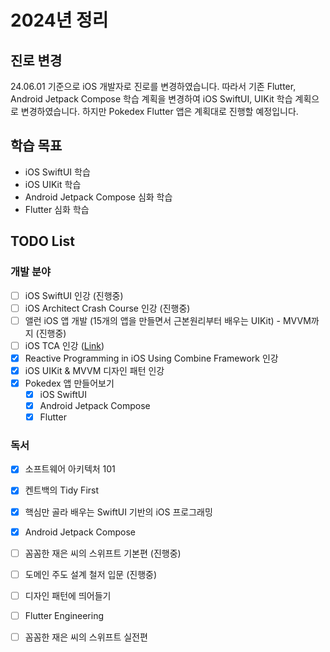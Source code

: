 
# 2024년 정리

## 진로 변경

24.06.01 기준으로 iOS 개발자로 진로를 변경하였습니다. 
따라서 기존 Flutter, Android Jetpack Compose 학습 계획을 변경하여 iOS SwiftUI, UIKit 학습 계획으로 변경하였습니다.
하지만 Pokedex Flutter 앱은 계획대로 진행할 예정입니다. 

## 학습 목표

- iOS SwiftUI 학습
- iOS UIKit 학습
- Android Jetpack Compose 심화 학습
- Flutter 심화 학습

## TODO List

### 개발 분야

- [ ] iOS SwiftUI 인강 (진행중)
- [ ] iOS Architect Crash Course 인강 (진행중)
- [ ] 앨런 iOS 앱 개발 (15개의 앱을 만들면서 근본원리부터 배우는 UIKit) - MVVM까지 (진행중)
- [ ] iOS TCA 인강 ([Link](https://www.pointfree.co/episodes/ep243-tour-of-the-composable-architecture-1-0-the-basics))
- [x] Reactive Programming in iOS Using Combine Framework 인강
- [x] iOS UIKit & MVVM 디자인 패턴 인강
- [x] Pokedex 앱 만들어보기
  - [x] iOS SwiftUI
  - [x] Android Jetpack Compose
  - [x] Flutter

### 독서

- [x] 소프트웨어 아키텍처 101
- [x] 켄트백의 Tidy First
- [x] 핵심만 골라 배우는 SwiftUI 기반의 iOS 프로그래밍
- [x] Android Jetpack Compose
- [ ] 꼼꼼한 재은 씨의 스위프트 기본편 (진행중)
- [ ] 도메인 주도 설계 철저 입문 (진행중)
- [ ] 디자인 패턴에 띄어들기
- [ ] Flutter Engineering
- [ ] 꼼꼼한 재은 씨의 스위프트 실전편

